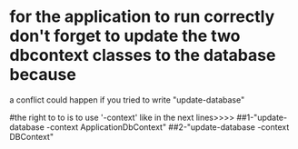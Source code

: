 # for the application to run correctly don't forget to update the two  dbcontext classes to the database because 
a conflict could happen if you tried to write "update-database"

#the right to to is to use '-context' like in the next lines>>>>
##1-"update-database -context ApplicationDbContext"
##2-"update-database -context DBContext"



